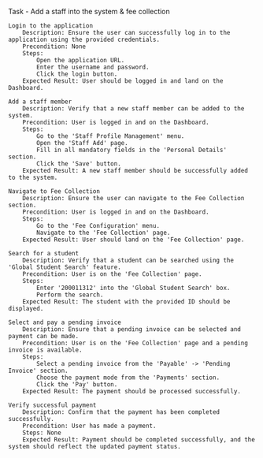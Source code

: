 Task - Add a staff into the system & fee collection

    Login to the application
        Description: Ensure the user can successfully log in to the application using the provided credentials.
        Precondition: None
        Steps:
            Open the application URL.
            Enter the username and password.
            Click the login button.
        Expected Result: User should be logged in and land on the Dashboard.

    Add a staff member
        Description: Verify that a new staff member can be added to the system.
        Precondition: User is logged in and on the Dashboard.
        Steps:
            Go to the 'Staff Profile Management' menu.
            Open the 'Staff Add' page.
            Fill in all mandatory fields in the 'Personal Details' section.
            Click the 'Save' button.
        Expected Result: A new staff member should be successfully added to the system.

    Navigate to Fee Collection
        Description: Ensure the user can navigate to the Fee Collection section.
        Precondition: User is logged in and on the Dashboard.
        Steps:
            Go to the 'Fee Configuration' menu.
            Navigate to the 'Fee Collection' page.
        Expected Result: User should land on the 'Fee Collection' page.

    Search for a student
        Description: Verify that a student can be searched using the 'Global Student Search' feature.
        Precondition: User is on the 'Fee Collection' page.
        Steps:
            Enter '200011312' into the 'Global Student Search' box.
            Perform the search.
        Expected Result: The student with the provided ID should be displayed.

    Select and pay a pending invoice
        Description: Ensure that a pending invoice can be selected and payment can be made.
        Precondition: User is on the 'Fee Collection' page and a pending invoice is available.
        Steps:
            Select a pending invoice from the 'Payable' -> 'Pending Invoice' section.
            Choose the payment mode from the 'Payments' section.
            Click the 'Pay' button.
        Expected Result: The payment should be processed successfully.

    Verify successful payment
        Description: Confirm that the payment has been completed successfully.
        Precondition: User has made a payment.
        Steps: None
        Expected Result: Payment should be completed successfully, and the system should reflect the updated payment status.